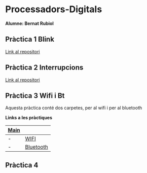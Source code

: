 # Processadors-Digitals

**Alumne: Bernat Rubiol**

## Pràctica 1 Blink

[Link al repositori](https://github.com/rubiolbernat/Practica_1_Blink)

## Pràctica 2 Interrupcions

[Link al repositori](https://github.com/rubiolbernat/Practica_2_Interrupcions)

## Pràctica 3 Wifi i Bt

Aquesta pràctica conté dos carpetes, per al wifi i per al bluetooth

**Links a les pràctiques**

|[Main](https://github.com/rubiolbernat/Practica_3)|   |
|---|---|
|- |[WIFI](https://github.com/rubiolbernat/Practica_3/tree/main/P3_WIFI)  | 
|- |[Bluetooth](https://github.com/rubiolbernat/Practica_3/tree/main/P3_Bluetooth)|

## Pràctica 4
